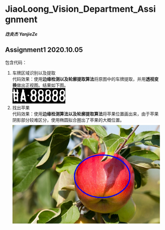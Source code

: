 # JiaoLoong_Vision_Department_Assignment

##### 迮炎杰 YanjieZe

## Assignment1 2020.10.05
包含代码：</br>
1. 车牌区域识别以及提取</br>
代码效果：使用**边缘检测以及轮廓提取算法**将原图中的车牌提取，并用**透视变换**做出正视图。结果如下图。</br>
![image](https://github.com/YanjieZe/JiaoLoong_Vision_Department_Assignment/blob/main/assignment1/plateFinnal.jpg)
2. 找出苹果</br>
代码效果：使用**边缘检测算法以及轮廓提取算法**将苹果位置画出来，由于苹果阴影部分较难区分，使用椭圆拟合圈出了苹果的大概位置。</br>
![image](https://github.com/YanjieZe/JiaoLoong_Vision_Department_Assignment/blob/main/assignment1/appleFind.jpg)

